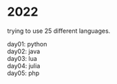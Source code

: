# 2022

trying to use 25 different languages. 

day01: python <br>
day02: java <br>
day03: lua <br>
day04: julia <br>
day05: php <br>
